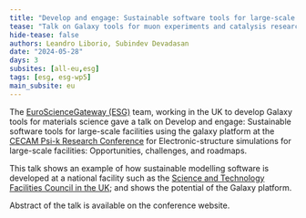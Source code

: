 ```yaml
---
title: "Develop and engage: Sustainable software tools for large-scale facilities using the galaxy platform"
tease: "Talk on Galaxy tools for muon experiments and catalysis research at the CECAM conference"
hide-tease: false
authors: Leandro Liborio, Subindev Devadasan 
date: "2024-05-28"
days: 3
subsites: [all-eu,esg]
tags: [esg, esg-wp5]
main_subsite: eu
---
```


The [EuroScienceGateway (ESG)](https://galaxyproject.org/projects/esg/) team, working in the UK to develop Galaxy tools for materials science gave a talk on Develop and engage: Sustainable software tools for large-scale facilities using the galaxy platform at the [CECAM Psi-k Research Conference](https://www.cecam.org/workshop-details/electronic-structure-simulations-for-large-scale-facilities-opportunities-challenges-and-roadmaps-1207#program-1207) for Electronic-structure simulations for large-scale facilities: Opportunities, challenges, and roadmaps.

This talk shows an example of how sustainable modelling software is developed at a national facility such as the [Science and Technology Facilities Council in the UK](https://www.ukri.org/councils/stfc/); and shows the potential of the Galaxy platform.

Abstract of the talk is available on the conference website.